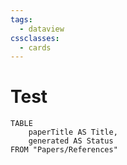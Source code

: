 ```yaml
---
tags:
  - dataview
cssclasses:
  - cards
---
```

# Test
```dataview
TABLE
	paperTitle AS Title,
	generated AS Status
FROM "Papers/References"
```
